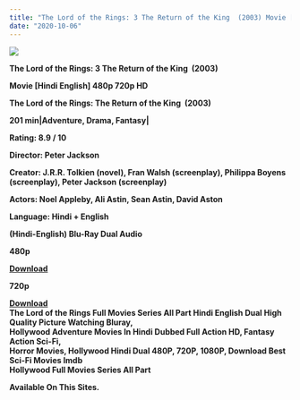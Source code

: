```yaml
---
title: "The Lord of the Rings: 3 The Return of the King  (2003) Movie [Hindi English]"
date: "2020-10-06"
---
```


[**![](https://1.bp.blogspot.com/-oGQPD3X2Iew/XsnnQXJu19I/AAAAAAAACH8/f1fvEgx31RYndnEAlXWrkCw6X-dBukPQgCLcBGAsYHQ/s1600/lord_of_the_rings_the_return_of_the_king3.jpg)**](https://1.bp.blogspot.com/-oGQPD3X2Iew/XsnnQXJu19I/AAAAAAAACH8/f1fvEgx31RYndnEAlXWrkCw6X-dBukPQgCLcBGAsYHQ/s1600/lord_of_the_rings_the_return_of_the_king3.jpg)

**The Lord of the Rings: 3 The Return of the King  (2003)**

**Movie \[Hindi English\] 480p 720p HD**

**The Lord of the Rings: The Return of the King  (2003)**

**201 min|Adventure, Drama, Fantasy|**

**Rating: 8.9 / 10** 

**Director: Peter Jackson**

**Creator: J.R.R. Tolkien (novel), Fran Walsh (screenplay), Philippa Boyens (screenplay), Peter Jackson (screenplay)**

**Actors: Noel Appleby, Ali Astin, Sean Astin, David Aston**

**Language: Hindi + English**

 **(Hindi-English) Blu-Ray Dual Audio**

**480p** 

**[Download](https://vipnox.xyz/7352/)**

**720p**

**[Download](https://vipnox.xyz/7353/)**  
**The Lord of the Rings Full Movies Series All Part Hindi English Dual High Quality Picture Watching Bluray,**  
 **Hollywood Adventure Movies In Hindi Dubbed Full Action HD, Fantasy Action Sci-Fi,**  
**Horror Movies, Hollywood Hindi Dual 480P, 720P, 1080P, Download Best Sci-Fi Movies Imdb**   
**Hollywood Full Movies Series All Part**

**Available On This Sites.**
